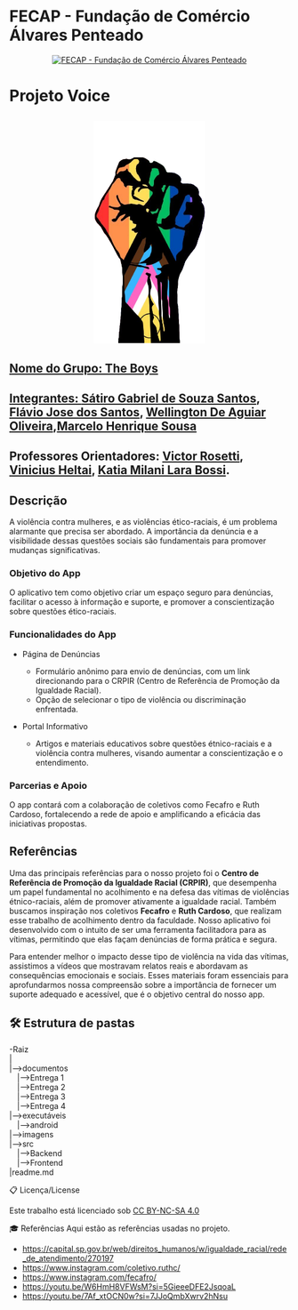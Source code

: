 # FECAP - Fundação de Comércio Álvares Penteado

<p align="center">
<a href= "https://www.fecap.br/"><img src="https://encrypted-tbn0.gstatic.com/images?q=tbn:ANd9GcRhZPrRa89Kma0ZZogxm0pi-tCn_TLKeHGVxywp-LXAFGR3B1DPouAJYHgKZGV0XTEf4AE&usqp=CAU" alt="FECAP - Fundação de Comércio Álvares Penteado" border="0"></a>
</p>

# Projeto Voice<p align="center">

<p align="center">
    <a href= "[https://www.fecap.br/](https://github.com/2024-2-NCC3/Projeto2)"><img src="Imagens/Logo_Icon/logo_app.png" width="200" height="400"/>
</p>



## Nome do Grupo: The Boys

## Integrantes: <a href="https://br.linkedin.com/in/s%C3%A1tiro-gabriel-27081430b">Sátiro Gabriel de Souza Santos</a>, <a href="https://www.linkedin.com/in/flaviojose-santos/">Flávio Jose dos Santos</a>, <a href="https://www.linkedin.com/in/wellington-oliveira-5b46a0191/">Wellington De Aguiar Oliveira</a>,<a href="https://www.linkedin.com/in/marcelo-souza-36403b260/?utm_source=share&utm_campaign=share_via&utm_content=profile&utm_medium=android_app">Marcelo Henrique Sousa</a>

## Professores Orientadores: <a href="https://www.linkedin.com/in/victorbarq/">Victor Rosetti</a>, <a href="https://www.linkedin.com/in/vheltai/">Vinicius Heltai</a>, <a href="https://www.linkedin.com/in/katia-bossi/"> Katia Milani Lara Bossi</a>.

## Descrição

A violência contra mulheres,  e as violências ético-raciais, é um problema alarmante que precisa ser abordado. A importância da denúncia e a visibilidade dessas questões sociais são fundamentais para promover mudanças significativas.

### Objetivo do App
O aplicativo tem como objetivo criar um espaço seguro para denúncias, facilitar o acesso à informação e suporte, e promover a conscientização sobre questões ético-raciais.

### Funcionalidades do App
- Página de Denúncias
  - Formulário anônimo para envio de denúncias, com um link direcionando para o CRPIR (Centro de Referência de Promoção da Igualdade Racial).
  - Opção de selecionar o tipo de violência ou discriminação enfrentada.

- Portal Informativo
  - Artigos e materiais educativos sobre questões étnico-raciais e a violência contra mulheres, visando aumentar a conscientização e o entendimento.

### Parcerias e Apoio
O app contará com a colaboração de coletivos como Fecafro e Ruth Cardoso, fortalecendo a rede de apoio e amplificando a eficácia das iniciativas propostas.


## Referências
Uma das principais referências para o nosso projeto foi o **Centro de Referência de Promoção da Igualdade Racial (CRPIR)**, que desempenha um papel fundamental no acolhimento e na defesa das vítimas de violências étnico-raciais, além de promover ativamente a igualdade racial. Também buscamos inspiração nos coletivos **Fecafro** e **Ruth Cardoso**, que realizam esse trabalho de acolhimento dentro da faculdade. Nosso aplicativo foi desenvolvido com o intuito de ser uma ferramenta facilitadora para as vítimas, permitindo que elas façam denúncias de forma prática e segura.

Para entender melhor o impacto desse tipo de violência na vida das vítimas, assistimos a vídeos que mostravam relatos reais e abordavam as consequências emocionais e sociais. Esses materiais foram essenciais para aprofundarmos nossa compreensão sobre a importância de fornecer um suporte adequado e acessível, que é o objetivo central do nosso app.

## 🛠 Estrutura de pastas

-Raiz  
|  
|-->documentos  
 |-->Entrega 1  
 |-->Entrega 2  
 |-->Entrega 3  
 |-->Entrega 4  
|-->executáveis  
 |-->android   
|-->imagens  
|-->src  
 |-->Backend  
 |-->Frontend  
|readme.md  

📋 Licença/License

<p xmlns:cc="http://creativecommons.org/ns#" >Este trabalho está licenciado sob <a href="https://creativecommons.org/licenses/by-nc-sa/4.0/?ref=chooser-v1" target="_blank" rel="license noopener noreferrer" style="display:inline-block;">CC BY-NC-SA 4.0<img style="height:22px!important;margin-left:3px;vertical-align:text-bottom;" src="https://mirrors.creativecommons.org/presskit/icons/cc.svg?ref=chooser-v1" alt=""><img style="height:22px!important;margin-left:3px;vertical-align:text-bottom;" src="https://mirrors.creativecommons.org/presskit/icons/by.svg?ref=chooser-v1" alt=""><img style="altura:22px!importante;margem-esquerda:3px;alinhamento-vertical:texto-inferior;" src="https://mirrors.creativecommons.org/presskit/icons/nc.svg?ref=chooser-v1" alt=""><img style="altura:22px!importante;margem-esquerda:3px;alinhamento-vertical:texto-inferior;" src="https://mirrors.creativecommons.org/presskit/icons/sa.svg?ref=chooser-v1" alt=""></a></p>

🎓 Referências
Aqui estão as referências usadas no projeto.
- https://capital.sp.gov.br/web/direitos_humanos/w/igualdade_racial/rede_de_atendimento/270197
- https://www.instagram.com/coletivo.ruthc/
- https://www.instagram.com/fecafro/
- https://youtu.be/W6HmH8VFWsM?si=5GieeeDFE2JsqoaL
- https://youtu.be/7Af_xtOCN0w?si=7JJoQmbXwrv2hNsu


